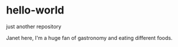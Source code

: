 # hello-world
just another repository

Janet here, I'm a huge fan of gastronomy and eating different foods. 
